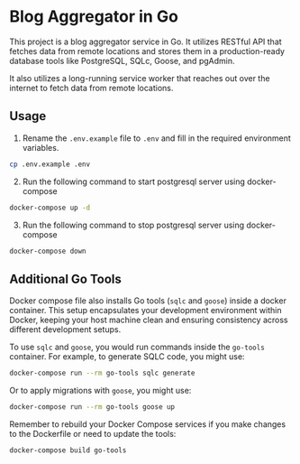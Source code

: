 # Blog Aggregator in Go

This project is a blog aggregator service in Go. It utilizes RESTful API that fetches data from remote locations and stores them in a production-ready database tools like PostgreSQL, SQLc, Goose, and pgAdmin.

It also utilizes a long-running service worker that reaches out over the internet to fetch data from remote locations.

## Usage

1. Rename the `.env.example` file to `.env` and fill in the required environment variables.

```bash
cp .env.example .env
```

2. Run the following command to start postgresql server using docker-compose

  ```bash
  docker-compose up -d
  ```

3. Run the following command to stop postgresql server using docker-compose

  ```bash
  docker-compose down
  ```

## Additional Go Tools

Docker compose file also installs Go tools (`sqlc` and `goose`) inside a docker container. This setup encapsulates your development environment within Docker, keeping your host machine clean and ensuring consistency across different development setups.

To use `sqlc` and `goose`, you would run commands inside the `go-tools` container. For example, to generate SQLC code, you might use:

```bash
docker-compose run --rm go-tools sqlc generate
```

Or to apply migrations with `goose`, you might use:

```bash
docker-compose run --rm go-tools goose up
```

Remember to rebuild your Docker Compose services if you make changes to the Dockerfile or need to update the tools:

```bash
docker-compose build go-tools
```

